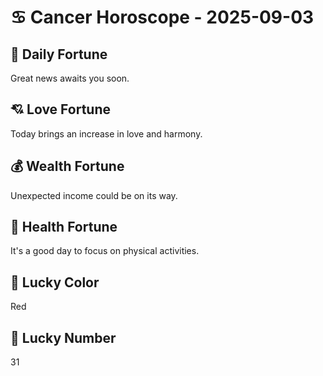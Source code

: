 # ♋ Cancer Horoscope - 2025-09-03

## 🎯 Daily Fortune

Great news awaits you soon.

## 💘 Love Fortune

Today brings an increase in love and harmony.

## 💰 Wealth Fortune

Unexpected income could be on its way.

## 🌱 Health Fortune

It's a good day to focus on physical activities.

## 🎨 Lucky Color

Red

## 🔢 Lucky Number

31
